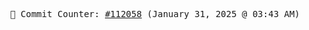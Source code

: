 <p align="center">
    <samp>
        📮 Commit Counter: <a href="https://github.com/Javascript-void0/Javascript-void0/commits/main">#112058</a> (January 31, 2025 @ 03:43 AM)
    </samp>
</p>